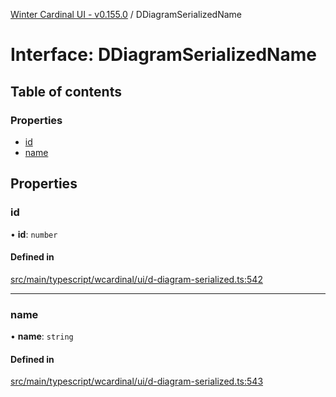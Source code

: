 [Winter Cardinal UI - v0.155.0](../index.md) / DDiagramSerializedName

# Interface: DDiagramSerializedName

## Table of contents

### Properties

- [id](DDiagramSerializedName.md#id)
- [name](DDiagramSerializedName.md#name)

## Properties

### id

• **id**: `number`

#### Defined in

[src/main/typescript/wcardinal/ui/d-diagram-serialized.ts:542](https://github.com/winter-cardinal/winter-cardinal-ui/blob/v0.155.0/src/main/typescript/wcardinal/ui/d-diagram-serialized.ts#L542)

___

### name

• **name**: `string`

#### Defined in

[src/main/typescript/wcardinal/ui/d-diagram-serialized.ts:543](https://github.com/winter-cardinal/winter-cardinal-ui/blob/v0.155.0/src/main/typescript/wcardinal/ui/d-diagram-serialized.ts#L543)
